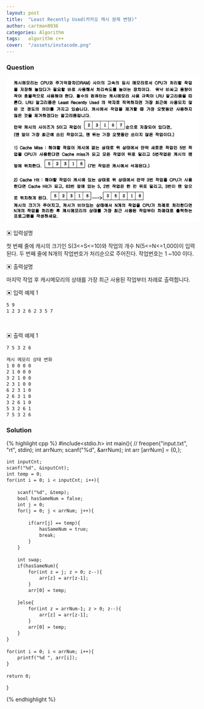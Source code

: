 ```yaml
---
layout: post
title:  "Least Recently Used(카카오 캐시 문제 변형)"
author: cartman8936
categories: Algorithm
tags:	algorithm c++
cover:  "/assets/instacode.png"
---
```


### Question

<img src="/assets/posts/2020-07-13-algorithm-LRU.png" title="Explation image">



▣ 입력설명 

첫 번째 줄에 캐시의 크기인 S(3<=S<=10)와 작업의 개수 N(5<=N<=1,000)이 입력된다.
두 번째 줄에 N개의 작업번호가 처리순으로 주어진다. 작업번호는 1 ~100 이다.


▣ 출력설명 

마지막 작업 후 캐시메모리의 상태를 가장 최근 사용된 작업부터 차례로 출력합니다.

▣ 입력 예제 1
```
5 9
1 2 3 2 6 2 3 5 7



```

▣ 출력 예제 1
```
7 5 3 2 6

```

```
캐시 메모리 상태 변화
1 0 0 0 0
2 1 0 0 0
3 2 1 0 0
2 3 1 0 0
6 2 3 1 0
2 6 3 1 0
3 2 6 1 0
5 3 2 6 1
7 5 3 2 6

```

### Solution
{% highlight cpp %}
#include<stdio.h>
int main(){
//	freopen("input.txt", "rt", stdin);
	int arrNum;
	scanf("%d", &arrNum);
	int arr [arrNum] = {0,};
	
	int inputCnt;
	scanf("%d", &inputCnt);
	int temp = 0;
	for(int i = 0; i < inputCnt; i++){

		scanf("%d", &temp);
		bool hasSameNum = false;
		int j = 0;
		for(j = 0; j < arrNum; j++){
			
			if(arr[j] == temp){
				hasSameNum = true;
				break;
			}
		}
		
		int swap;
		if(hasSameNum){
			for(int z = j; z > 0; z--){
				arr[z] = arr[z-1];
			}
			arr[0] = temp;
			
		}else{
			for(int z = arrNum-1; z > 0; z--){
				arr[z] = arr[z-1];
			}
			arr[0] = temp;
		}
	}
	
	for(int i = 0; i < arrNum; i++){
		printf("%d ", arr[i]);
	}
	
	return 0;
}

{% endhighlight %}


